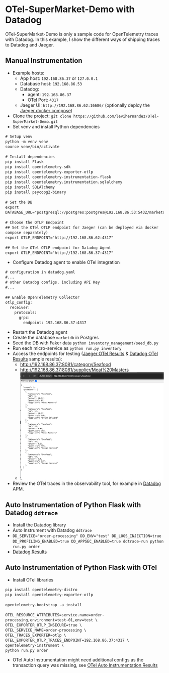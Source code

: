 # OTel-SuperMarket-Demo with Datadog

OTel-SuperMarket-Demo is only a sample code for OpenTelemetry traces with Datadog. In this example, I show the different ways of shipping traces to Datadog and Jaeger.

## Manual Instrumentation

* Example hosts: 
  * App host: `192.168.86.37` or `127.0.0.1`
  * Database host: `192.168.86.53`
  * Datadog:
    * agent: `192.168.86.37`
    * OTel Port: `4317`
  * Jaeger UI: `http://192.168.86.62:16686/` (optionally deploy the [Jaeger docker compose](/jaeger/docker-compose.yaml))
* Clone the project: `git clone https://github.com/levihernandez/OTel-SuperMarket-Demo.git`
* Set venv and install Python dependencies
```commandline
# Setup venv
python -m venv venv
source venv/bin/activate

# Install dependencies
pip install Flask
pip install opentelemetry-sdk
pip install opentelemetry-exporter-otlp
pip install opentelemetry-instrumentation-flask
pip install opentelemetry.instrumentation.sqlalchemy
pip install SQLAlchemy
pip install psycopg2-binary

# Set the DB
export DATABASE_URL="postgresql://postgres:postgres@192.168.86.53:5432/marketdb"

# Choose the OTLP Endpoint
## Set the OTel OTLP endpoint for Jaeger (can be deployed via docker compose separately)
export OTLP_ENDPOINT="http://192.168.86.62:4317"

## Set the OTel OTLP endpoint for Datadog Agent
export OTLP_ENDPOINT="http://192.168.86.37:4317"
```
* Configure Datadog agent to enable OTel integration
```commandline
# configuration in datadog.yaml
#...
# other Datadog configs, including API Key
#...

## Enable OpenTelemetry Collector
otlp_config:
  receiver:
    protocols:
      grpc:
        endpoint: 192.168.86.37:4317
```
* Restart the Datadog agent
* Create the database `marketdb` in Postgres
* Seed the DB with Faker data `python inventory_management/seed_db.py`
* Run each micro-service as `python run.py inventory`
* Access the endpoints for testing ([Jaeger OTel Results](jaeger.md) & [Datadog OTel Results](datadog.md) sample results):
  * http://192.168.86.37:8081/category/Seafood
  * http://192.168.86.37:8081/supplier/Meat%20Masters
  * ![](img/json-payload.png)
* Review the OTel traces in the observability tool, for example in [Datadog](https://app.datadoghq.com/apm/home) APM.

## Auto Instrumentation of Python Flask with Datadog `ddtrace`

* Install the Datadog library
* Auto Instrument with Datadog `ddtrace`
 * `DD_SERVICE="order-processing" DD_ENV="test" DD_LOGS_INJECTION=true DD_PROFILING_ENABLED=true DD_APPSEC_ENABLED=true ddtrace-run python run.py order`
* [Datadog Results](datadog-ddtrace.md)


## Auto Instrumentation of Python Flask with OTel

* Install OTel libraries
```commandline
pip install opentelemetry-distro
pip install opentelemetry-exporter-otlp

opentelemetry-bootstrap -a install

OTEL_RESOURCE_ATTRIBUTES=service.name=order-processing,environment=test-01,env=test \
OTEL_EXPORTER_OTLP_INSECURE=true \
OTEL_SERVICE_NAME=order-processing \
OTEL_TRACES_EXPORTER=otlp \
OTEL_EXPORTER_OTLP_TRACES_ENDPOINT=192.168.86.37:4317 \
opentelemetry-instrument \
python run.py order

```
* OTel Auto Instrumentation might need additional configs as the transaction query was missing, see [OTel Auto Instrumentation Results](otel-auto-instrumentation.md)
